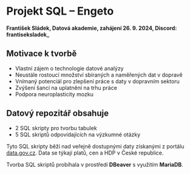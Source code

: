 # Projekt SQL – Engeto

**František Sládek, Datová akademie, zahájení 26. 9. 2024, Discord: frantiseksladek_**

## Motivace k tvorbě
- Vlastní zájem o technologie datové analýzy
- Neustále rostoucí množství sbíraných a naměřených dat v dopravě  
- Vnímaný potenciál pro zlepšení práce s daty v dopravním sektoru  
- Zvýšení šancí na uplatnění na trhu práce  
- Podpora neuroplasticity mozku  

## Datový repozitář obsahuje
- 2 SQL skripty pro tvorbu tabulek  
- 5 SQL skriptů odpovídajících na výzkumné otázky  

Tyto SQL skripty běží nad veřejně dostupnými daty získanými z portálu [data.gov.cz](https://data.gov.cz/). Data se týkají platů, cen a HDP v České republice.  

Tvorba SQL skriptů probíhala v prostředí **DBeaver** s využitím **MariaDB**.


